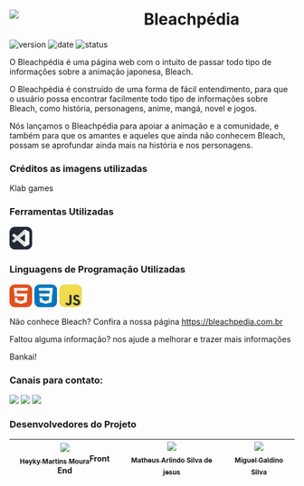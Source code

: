 <h1 align="center"><img src='https://img.tapimg.net/market/images/c07da8d5da702738d6e08dd7b7d6385f.jpg/appicon' width='140' align='left'> Bleachpédia </h1>

![version](https://img.shields.io/badge/version-1.0-green)  ![date](https://img.shields.io/badge/release%20date-%20march%202024-blue) ![status](https://img.shields.io/badge/status-%20under%20development-yellow)

O Bleachpédia é uma página web com o intuito de passar todo tipo de informações sobre a animação japonesa, Bleach. 

O Bleachpédia é construído de uma forma de fácil entendimento, para que o usuário possa encontrar facilmente todo tipo de informações sobre Bleach, como história, personagens, anime, mangá, novel e jogos.

Nós lançamos o Bleachpédia para apoiar a animação e a comunidade, e também para que os amantes e aqueles que ainda não conhecem Bleach, possam se aprofundar ainda mais na história e nos personagens.

<h3>Créditos as imagens utilizadas</h3>

Klab games

<h3>Ferramentas Utilizadas</h3>

<img src='https://raw.githubusercontent.com/tandpfun/skill-icons/e67133bc60d96561bc247dfbc3eece0a897285c8/icons/VSCode-Dark.svg' width='40'>

<h3>Linguagens de Programação Utilizadas</h3>

<img src='https://raw.githubusercontent.com/tandpfun/skill-icons/e67133bc60d96561bc247dfbc3eece0a897285c8/icons/HTML.svg' width='40'> <img src='https://raw.githubusercontent.com/tandpfun/skill-icons/e67133bc60d96561bc247dfbc3eece0a897285c8/icons/CSS.svg' width='40'> <img src='https://raw.githubusercontent.com/tandpfun/skill-icons/e67133bc60d96561bc247dfbc3eece0a897285c8/icons/JavaScript.svg' width='40'>

Não conhece Bleach? Confira a nossa página https://bleachpedia.com.br

Faltou alguma informação? nos ajude a melhorar e trazer mais informações

Bankai!

<h3>Canais para contato:</h3>

<a href='https://www.facebook.com/groups/938951077409907'><img src='https://static.vecteezy.com/system/resources/previews/016/716/447/original/facebook-icon-free-png.png' width='40'></a>
<a href='https://www.instagram.com/bleachpediaoficial/?next=%2F'><img src='https://imagepng.org/instagram-icone-icon/instagram-icone-icon-1/' width='40'></a> <a href='https://twitter.com/BleachpediaOfc'><img src='https://png.pngtree.com/png-vector/20221018/ourmid/pngtree-twitter-social-media-round-icon-png-image_6315985.png' width='40'></a>

<h3>Desenvolvedores do Projeto</h3>

| [<img loading="lazy" src="https://visaohospitaldeolhos.com.br/wp-content/uploads/2022/02/MEDICO-SEM-FOTO.jpg" width=115><br><sub>Heyky Martins Moura</sub>](https://github.com/HeykyM)Front End|  [<img loading="lazy" src="https://visaohospitaldeolhos.com.br/wp-content/uploads/2022/02/MEDICO-SEM-FOTO.jpg" width=115><br><sub>Matheus Arlindo Silva de jesus</sub>](https://github.com/matheusarlindo-aluno) |  [<img loading="lazy" src="https://visaohospitaldeolhos.com.br/wp-content/uploads/2022/02/MEDICO-SEM-FOTO.jpg" width=115><br><sub>Miguel Galdino Silva</sub>](https://github.com) |
| :---: | :---: | :---: |

